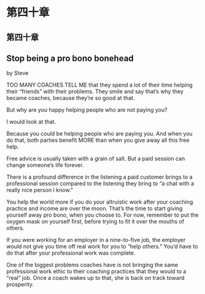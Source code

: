 # 第四十章

## 第四十章

## Stop being a pro bono bonehead

by Steve

TOO MANY COACHES TELL ME that they spend a lot of their time helping their “friends” with their problems. They smile and say that’s why they became coaches, because they’re so good at that.

But why are you happy helping people who are not paying you?

I would look at that.

Because you could be helping people who are paying you. And when you do that, both parties benefit MORE than when you give away all this free help.

Free advice is usually taken with a grain of salt. But a paid session can change someone’s life forever.

There is a profound difference in the listening a paid customer brings to a professional session compared to the listening they bring to “a chat with a really nice person I know.”

You help the world more if you do your altruistic work after your coaching practice and income are over the moon. That’s the time to start giving yourself away pro bono, when you choose to. For now, remember to put the oxygen mask on yourself first, before trying to fit it over the mouths of others.

If you were working for an employer in a nine-to-five job, the employer would not give you time off real work for you to “help others.” You’d have to do that after your professional work was complete.

One of the biggest problems coaches have is not bringing the same professional work ethic to their coaching practices that they would to a “real” job. Once a coach wakes up to that, she is back on track toward prosperity.

